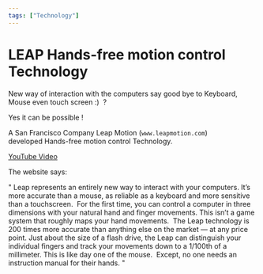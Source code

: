 ```yaml
---
tags: ["Technology"]
---
```


# LEAP Hands-free motion control Technology
<!--markdownlint-disable MD013 MD029 MD036 MD024 MD033 MD040 MD042 MD001 MD051 MD025 MD052-->
New way of interaction with the computers say good bye to Keyboard, Mouse even touch screen :)  ?

Yes it can be possible !

A San Francisco Company Leap Motion (`www.leapmotion.com`) developed Hands-free motion control Technology.

 [YouTube Video](http://www.youtube.com/watch?v=_d6KuiuteIA?feature=player_detailpage)

The website says:

" Leap represents an entirely new way to interact with your computers. It’s more accurate than a mouse, as reliable as a keyboard and more sensitive than a touchscreen.  For the first time, you can control a computer in three dimensions with your natural hand and finger movements.
This isn’t a game system that roughly maps your hand movements.  The Leap technology is 200 times more accurate than anything else on the market — at any price point. Just about the size of a flash drive, the Leap can distinguish your individual fingers and track your movements down to a 1/100th of a millimeter.
This is like day one of the mouse.  Except, no one needs an instruction manual for their hands. "
